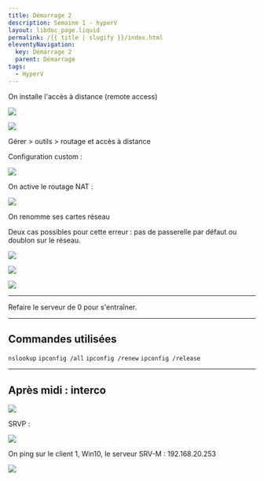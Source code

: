 ```yaml
---
title: Démarrage 2
description: Semaine 1 - hyperV
layout: libdoc_page.liquid
permalink: /{{ title | slugify }}/index.html
eleventyNavigation:
  key: Démarrage 2
  parent: Démarrage
tags:
  - HyperV
---
```



On installe l'accès à distance (remote access)

![](./20251008_demarrage2/image_1761294540573.webp)

![](./20251008_demarrage2/image_1761294546071.webp)

Gérer > outils > routage et accès à distance

Configuration custom :

![](./20251008_demarrage2/image_1761294551504.webp)

On active le routage NAT : 

![](./20251008_demarrage2/image_1761294558383.webp)

On renomme ses cartes réseau

Deux cas possibles pour cette erreur : pas de passerelle par défaut ou doublon sur le réseau.

![](./20251008_demarrage2/image_1761294567554.webp)


![](./20251008_demarrage2/image_1761294574570.webp)


![](./20251008_demarrage2/image_1761294596943.webp)

----
Refaire le serveur de 0 pour s'entraîner.

----

## Commandes utilisées

`nslookup`
`ipconfig /all`
`ipconfig /renew`
`ipconfig /release`

----
## Après midi : interco

![](./20251008_demarrage2/image_1761294660943.webp)

SRVP : 

![](./20251008_demarrage2/image_1761294672400.webp)

On ping sur le client 1, Win10, le serveur SRV-M : 192.168.20.253

![](./20251008_demarrage2/image_1761294712725.webp)

